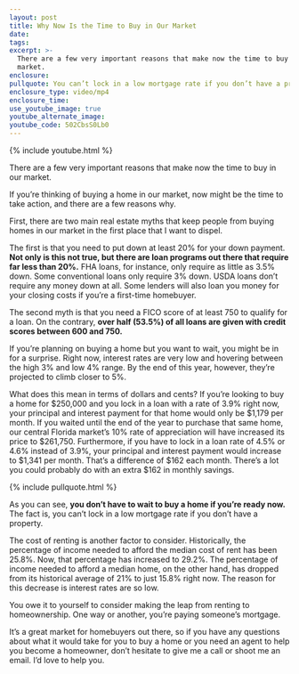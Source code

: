 ```yaml
---
layout: post
title: Why Now Is the Time to Buy in Our Market
date:
tags:
excerpt: >-
  There are a few very important reasons that make now the time to buy in our
  market.
enclosure:
pullquote: You can’t lock in a low mortgage rate if you don’t have a property.
enclosure_type: video/mp4
enclosure_time:
use_youtube_image: true
youtube_alternate_image:
youtube_code: 502CbsS0Lb0
---
```


{% include youtube.html %}

There are a few very important reasons that make now the time to buy in our market.

If you’re thinking of buying a home in our market, now might be the time to take action, and there are a few reasons why.&nbsp;

First, there are two main real estate myths that keep people from buying homes in our market in the first place that I want to dispel.&nbsp;

The first is that you need to put down at least 20% for your down payment. **Not only is this not true, but there are loan programs out there that require far less than 20%.** FHA loans, for instance, only require as little as 3.5% down. Some conventional loans only require 3% down. USDA loans don’t require any money down at all. Some lenders will also loan you money for your closing costs if you’re a first-time homebuyer.&nbsp;

The second myth is that you need a FICO score of at least 750 to qualify for a loan. On the contrary, **over half (53.5%) of all loans are given with credit scores between 600 and 750.&nbsp;**

If you’re planning on buying a home but you want to wait, you might be in for a surprise. Right now, interest rates are very low and hovering between the high 3% and low 4% range. By the end of this year, however, they’re projected to climb closer to 5%.&nbsp;

What does this mean in terms of dollars and cents? If you’re looking to buy a home for $250,000 and you lock in a loan with a rate of 3.9% right now, your principal and interest payment for that home would only be $1,179 per month. If you waited until the end of the year to purchase that same home, our central Florida market’s 10% rate of appreciation will have increased its price to $261,750. Furthermore, if you have to lock in a loan rate of 4.5% or 4.6% instead of 3.9%, your principal and interest payment would increase to $1,341 per month. That’s a difference of $162 each month. There’s a lot you could probably do with an extra $162 in monthly savings.

{% include pullquote.html %}

As you can see, **you don’t have to wait to buy a home if you’re ready now.** The fact is, you can’t lock in a low mortgage rate if you don’t have a property.&nbsp;

The cost of renting is another factor to consider. Historically, the percentage of income needed to afford the median cost of rent has been 25.8%. Now, that percentage has increased to 29.2%. The percentage of income needed to afford a median home, on the other hand, has dropped from its historical average of 21% to just 15.8% right now. The reason for this decrease is interest rates are so low.&nbsp;

You owe it to yourself to consider making the leap from renting to homeownership. One way or another, you’re paying someone’s mortgage.&nbsp;

It’s a great market for homebuyers out there, so if you have any questions about what it would take for you to buy a home or you need an agent to help you become a homeowner, don’t hesitate to give me a call or shoot me an email. I’d love to help you.<br>&nbsp;